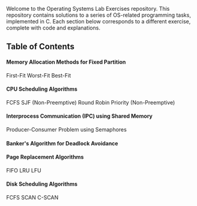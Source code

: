 <p>Welcome to the Operating Systems Lab Exercises repository. This repository contains solutions to a series of OS-related programming tasks, implemented in C. Each section below corresponds to a different exercise, complete with code and explanations.</p>

<h2>Table of Contents</h2>
<h4>Memory Allocation Methods for Fixed Partition</h4>
First-Fit
Worst-Fit
Best-Fit
<h4>CPU Scheduling Algorithms</h4>
FCFS
SJF (Non-Preemptive)
Round Robin
Priority (Non-Preemptive)
<h4>Interprocess Communication (IPC) using Shared Memory</h4>
Producer-Consumer Problem using Semaphores
<h4>Banker's Algorithm for Deadlock Avoidance</h4>
<h4>Page Replacement Algorithms</h4>
FIFO
LRU
LFU
<h4>Disk Scheduling Algorithms</h4>
FCFS
SCAN
C-SCAN
